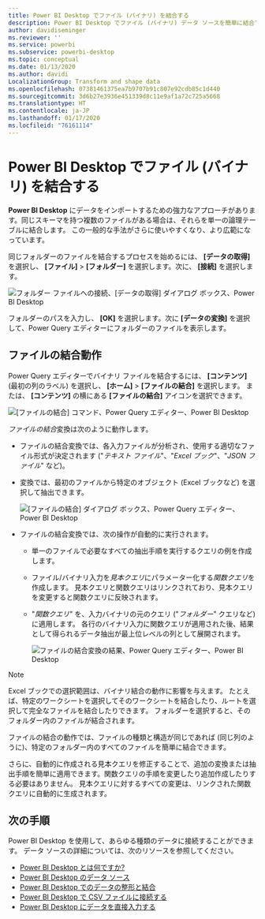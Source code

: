 ```yaml
---
title: Power BI Desktop でファイル (バイナリ) を結合する
description: Power BI Desktop でファイル (バイナリ) データ ソースを簡単に結合できます
author: davidiseminger
ms.reviewer: ''
ms.service: powerbi
ms.subservice: powerbi-desktop
ms.topic: conceptual
ms.date: 01/13/2020
ms.author: davidi
LocalizationGroup: Transform and shape data
ms.openlocfilehash: 07381461375ea7b9707b91c807e92cdb85c1d440
ms.sourcegitcommit: 3d6b27e3936e451339d8c11e9af1a72c725a5668
ms.translationtype: HT
ms.contentlocale: ja-JP
ms.lasthandoff: 01/17/2020
ms.locfileid: "76161114"
---
```

# <a name="combine-files-binaries-in-power-bi-desktop"></a>Power BI Desktop でファイル (バイナリ) を結合する

**Power BI Desktop** にデータをインポートするための強力なアプローチがあります。同じスキーマを持つ複数のファイルがある場合は、それらを単一の論理テーブルに結合します。 この一般的な手法がさらに使いやすくなり、より広範になっています。

同じフォルダーのファイルを結合するプロセスを始めるには、 **[データの取得]** を選択し、 **[ファイル]**  >  **[フォルダー]** を選択します。次に、 **[接続]** を選択します。

![フォルダー ファイルへの接続、[データの取得] ダイアログ ボックス、Power BI Desktop](media/desktop-combine-binaries/combine-binaries_1.png)

フォルダーのパスを入力し、 **[OK]** を選択します。次に **[データの変換]** を選択して、Power Query エディターにフォルダーのファイルを表示します。

## <a name="combine-files-behavior"></a>ファイルの結合動作

Power Query エディターでバイナリ ファイルを結合するには、 **[コンテンツ]** (最初の列のラベル) を選択し、 **[ホーム]**  >  **[ファイルの結合]** を選択します。 または、 **[コンテンツ]** の横にある **[ファイルの結合]** アイコンを選択できます。

![[ファイルの結合] コマンド、Power Query エディター、Power BI Desktop](media/desktop-combine-binaries/combine-binaries_2a.png)

*ファイルの結合*変換は次のように動作します。

* ファイルの結合変換では、各入力ファイルが分析され、使用する適切なファイル形式が決定されます ("*テキスト ファイル*"、"*Excel ブック*"、"*JSON ファイル*" など)。
* 変換では、最初のファイルから特定のオブジェクト (Excel ブックなど) を選択して抽出できます。
  
  ![[ファイルの結合] ダイアログ ボックス、Power Query エディター、Power BI Desktop](media/desktop-combine-binaries/combine-binaries_3.png)
* ファイルの結合変換では、次の操作が自動的に実行されます。
  
  * 単一のファイルで必要なすべての抽出手順を実行するクエリの例を作成します。
  * ファイル/バイナリ入力を*見本クエリ*にパラメーター化する*関数クエリ*を作成します。 見本クエリと関数クエリはリンクされており、見本クエリを変更すると関数クエリに反映されます。
  * "*関数クエリ*" を、入力バイナリの元のクエリ ("*フォルダー*" クエリなど) に適用します。 各行のバイナリ入力に関数クエリが適用された後、結果として得られるデータ抽出が最上位レベルの列として展開されます。

    ![ファイルの結合変換の結果、Power Query エディター、Power BI Desktop](media/desktop-combine-binaries/combine-binaries_4.png)

> [!NOTE]
> Excel ブックでの選択範囲は、バイナリ結合の動作に影響を与えます。 たとえば、特定のワークシートを選択してそのワークシートを結合したり、ルートを選択して完全なファイルを結合したりできます。 フォルダーを選択すると、そのフォルダー内のファイルが結合されます。 

ファイルの結合の動作では、ファイルの種類と構造が同じであれば (同じ列のように)、特定のフォルダー内のすべてのファイルを簡単に結合できます。

さらに、自動的に作成される見本クエリを修正することで、追加の変換または抽出手順を簡単に適用できます。関数クエリの手順を変更したり追加作成したりする必要はありません。 見本クエリに対するすべての変更は、リンクされた関数クエリに自動的に生成されます。

## <a name="next-steps"></a>次の手順

Power BI Desktop を使用して、あらゆる種類のデータに接続することができます。 データ ソースの詳細については、次のリソースを参照してください。

* [Power BI Desktop とは何ですか?](desktop-what-is-desktop.md)
* [Power BI Desktop のデータ ソース](desktop-data-sources.md)
* [Power BI Desktop でのデータの整形と結合](desktop-shape-and-combine-data.md)
* [Power BI Desktop で CSV ファイルに接続する](desktop-connect-csv.md)
* [Power BI Desktop にデータを直接入力する](desktop-enter-data-directly-into-desktop.md)
